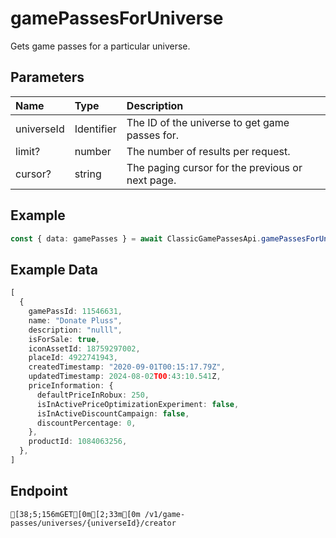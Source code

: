 
# gamePassesForUniverse
Gets game passes for a particular universe.


## Parameters
| Name       | Type       | Description                                      |
| :--------- | :--------- | :----------------------------------------------- |
| universeId | Identifier | The ID of the universe to get game passes for.   |
| limit?     | number     | The number of results per request.               |
| cursor?    | string     | The paging cursor for the previous or next page. |



## Example
```ts copy showLineNumbers
const { data: gamePasses } = await ClassicGamePassesApi.gamePassesForUniverse({ universeId: 1685831367, limit: 1 }); 
```


## Example Data
```ts copy showLineNumbers
[
  {
    gamePassId: 11546631,
    name: "Donate Pluss",
    description: "nulll",
    isForSale: true,
    iconAssetId: 18759297002,
    placeId: 4922741943,
    createdTimestamp: "2020-09-01T00:15:17.79Z",
    updatedTimestamp: 2024-08-02T00:43:10.541Z,
    priceInformation: {
      defaultPriceInRobux: 250,
      isInActivePriceOptimizationExperiment: false,
      isInActiveDiscountCampaign: false,
      discountPercentage: 0,
    },
    productId: 1084063256,
  },
] 
```


## Endpoint
```ansi
[38;5;156mGET[0m[2;33m[0m /v1/game-passes/universes/{universeId}/creator
```
  